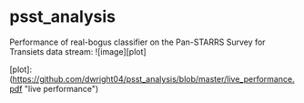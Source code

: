 # psst_analysis

Performance of real-bogus classifier on the Pan-STARRS Survey for Transiets data stream:
![image][plot]

[plot]: (https://github.com/dwright04/psst_analysis/blob/master/live_performance.pdf "live performance")
